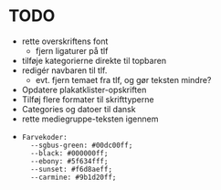 # TODO

- rette overskriftens font
  - fjern ligaturer på tlf
- tilføje kategorierne direkte til topbaren
- redigér navbaren til tlf.
  - evt. fjern temaet fra tlf, og gør teksten mindre?
- Opdatere plakatklister-opskriften
- Tilføj flere formater til skrifttyperne
- Categories og datoer til dansk 
- rette mediegruppe-teksten igennem
-     Farvekoder: 
        --sgbus-green: #00dc00ff;
        --black: #000000ff;
        --ebony: #5f634fff;
        --sunset: #f6d8aeff;
        --carmine: #9b1d20ff;
